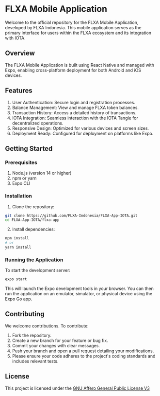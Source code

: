 # FLXA Mobile Application

Welcome to the official repository for the FLXA Mobile Application, developed by FLXA Indonesia. This mobile application serves as the primary interface for users within the FLXA ecosystem and its integration with IOTA.

## Overview
The FLXA Mobile Application is built using React Native and managed with Expo, enabling cross-platform deployment for both Android and iOS devices.

## Features
1. User Authentication: Secure login and registration processes.
2. Balance Management: View and manage FLXA token balances.
3. Transaction History: Access a detailed history of transactions.
4. IOTA Integration: Seamless interaction with the IOTA Tangle for decentralized operations.
5. Responsive Design: Optimized for various devices and screen sizes.
6. Deployment Ready: Configured for deployment on platforms like Expo.

## Getting Started
### Prerequisites

1. Node.js (version 14 or higher)
2. npm or yarn
3. Expo CLI

### Installation
1. Clone the repository:
```bash
git clone https://github.com/FLXA-Indonesia/FLXA-App-IOTA.git
cd FLXA-App-IOTA/flxa-app
```

2. Install dependencies:
```bash
npm install
# or
yarn install
```

### Running the Application
To start the development server:

```bash
expo start
```

This will launch the Expo development tools in your browser. You can then run the application on an emulator, simulator, or physical device using the Expo Go app.

## Contributing
We welcome contributions. To contribute:
1. Fork the repository.
2. Create a new branch for your feature or bug fix.
3. Commit your changes with clear messages.
4. Push your branch and open a pull request detailing your modifications.
5. Please ensure your code adheres to the project's coding standards and includes relevant tests.

## License
This project is licensed under the [GNU Affero General Public License V3](LICENSE)
